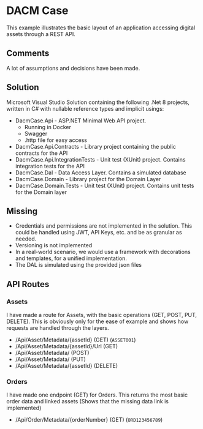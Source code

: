 # DACM Case

This example illustrates the basic layout of an application accessing digital assets through a REST API.

## Comments

A lot of assumptions and decisions have been made.

## Solution

Microsoft Visual Studio Solution containing the following .Net 8 projects, written in C# with nullable reference types and implicit usings:
* DacmCase.Api - ASP.NET Minimal Web API project.
	* Running in Docker
	* Swagger
	* .http file for easy access
* DacmCase.Api.Contracts - Library project containing the public contracts for the API
* DacmCase.Api.IntegrationTests - Unit test (XUnit) project. Contains integration tests for the API
* DacmCase.Dal - Data Access Layer. Contains a simulated database
* DacmCase.Domain - Library project for the Domain Layer
* DacmCase.Domain.Tests - Unit test (XUnit) project. Contains unit tests for the Domain layer

## Missing

* Credentials and permissions are not implemented in the solution. This could be handled using JWT, API Keys, etc. and be as granular as needed.
* Versioning is not implemented
* In a real-world scenario, we would use a framework with decorations and templates, for a unified implementation.
* The DAL is simulated using the provided json files

## API Routes

### Assets

I have made a route for Assets, with the basic operations (GET, POST, PUT, DELETE). This is obviously only for the ease of example and shows how requests are handled through the layers.

* /Api/Asset/Metadata/{assetId} (GET) (```ASSET001```)
* /Api/Asset/Metadata/{assetId}/Url (GET)
* /Api/Asset/Metadata/ (POST)
* /Api/Asset/Metadata/ (PUT)
* /Api/Asset/Metadata/{assetId} (DELETE)

### Orders

I have made one endpoint (GET) for Orders. This returns the most basic order data and linked assets (Shows that the missing data link is implemented)

* /Api/Order/Metadata/{orderNumber} (GET) (```ORD123456789```)

